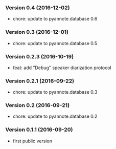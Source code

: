 ### Version 0.4 (2016-12-02)

  - chore: update to pyannote.database 0.6 

### Version 0.3 (2016-12-01)

  - chore: update to pyannote.database 0.5

### Version 0.2.3 (2016-10-19)

  - feat: add "Debug" speaker diarization protocol

### Version 0.2.1 (2016-09-22)

  - chore: update to pyannote.database 0.3

### Version 0.2 (2016-09-21)

  - chore: update to pyannote.database 0.2

### Version 0.1.1 (2016-09-20)

  - first public version
